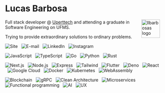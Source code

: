 # Lucas Barbosa 

<img align="right" src="https://i.ibb.co/RP96rRY/logo.png" alt="llbarbosas logo" border="0" width="60">

Full stack developer @ [Uperttech](http://uperttech.com) and attending a graduate in Software Engineering on UFMS. 

Trying to provide extraordinary solutions to ordinary problems.

<img alt="Site" src="https://img.shields.io/badge/-llbarbosas.dev-E8EEF1?style=flat-square&logoColor=000" /> &nbsp;
<img alt="E-mail" src="https://img.shields.io/badge/-eu@llbarbosas.dev-E8EEF1?style=flat-square&logo=gmail&logoColor=000" /> &nbsp;
<img alt="LinkedIn" src="https://img.shields.io/badge/-@llbarbosas-E8EEF1?style=flat-square&logo=linkedin&logoColor=000" /> &nbsp;
<img alt="Instagram" src="https://img.shields.io/badge/-@llbarbosas-E8EEF1?style=flat-square&logo=instagram&logoColor=000" />

<img alt="JavaScript" src="https://img.shields.io/badge/-JavaScript-43B0F1?style=flat-square&logo=javascript&logoColor=fff" /> &nbsp;
<img alt="TypeScript" src="https://img.shields.io/badge/-TypeScript-43B0F1?style=flat-square&logo=typescript&logoColor=fff" /> &nbsp;
<img alt="Go" src="https://img.shields.io/badge/-Go-43B0F1?style=flat-square&logo=go&logoColor=fff" /> &nbsp;
<img alt="Python" src="https://img.shields.io/badge/-Python-43B0F1?style=flat-square&logo=python&logoColor=fff" /> &nbsp;
<img alt="Rust" src="https://img.shields.io/badge/-Rust-43B0F1?style=flat-square&logo=rust&logoColor=fff" />

<img alt="Next.js" src="https://img.shields.io/badge/-Next.js-535D9F?style=flat-square&logo=next.js&logoColor=fff" /> &nbsp;
<img alt="Node.js" src="https://img.shields.io/badge/-Node.js-535D9F?style=flat-square&logo=node.js&logoColor=fff" /> &nbsp;
<img alt="Express" src="https://img.shields.io/badge/-Express-535D9F?style=flat-square&logo=express&logoColor=fff" /> &nbsp;
<img alt="Tailwind" src="https://img.shields.io/badge/-Tailwind-535D9F?style=flat-square&logo=tailwind-css&logoColor=fff" /> &nbsp;
<img alt="Flutter" src="https://img.shields.io/badge/-Flutter-535D9F?style=flat-square&logo=flutter&logoColor=fff" /> &nbsp;
<img alt="Deno" src="https://img.shields.io/badge/-Deno-535D9F?style=flat-square&logo=deno&logoColor=fff" /> &nbsp;
<img alt="React" src="https://img.shields.io/badge/-React-535D9F?style=flat-square&logo=react&logoColor=fff" /> &nbsp;
<img alt="Google Cloud" src="https://img.shields.io/badge/-Google Cloud-535D9F?style=flat-square&logo=google-cloud&logoColor=fff" /> &nbsp;
<img alt="Docker" src="https://img.shields.io/badge/-Docker-535D9F?style=flat-square&logo=docker&logoColor=fff" /> &nbsp;
<img alt="Kubernetes" src="https://img.shields.io/badge/-Kubernetes-535D9F?style=flat-square&logo=kubernetes&logoColor=fff" /> &nbsp;
<img alt="WebAssembly" src="https://img.shields.io/badge/-WebAssembly-535D9F?style=flat-square&logo=webassembly&logoColor=fff" />

<img alt="Blockchain" src="https://img.shields.io/badge/-Blockchain-21274F?style=flat-square" /> &nbsp;
<img alt="gRPC" src="https://img.shields.io/badge/-gRPC-21274F?style=flat-square" /> &nbsp;
<img alt="Clean Architecture" src="https://img.shields.io/badge/-Clean Architecture-21274F?style=flat-square" /> &nbsp;
<img alt="Microservices" src="https://img.shields.io/badge/-Microservices-21274F?style=flat-square" /> &nbsp;
<img alt="Functional programming" src="https://img.shields.io/badge/-Functional programming-21274F?style=flat-square" /> &nbsp;
<img alt="AI" src="https://img.shields.io/badge/-AI-21274F?style=flat-square" /> &nbsp;
<img alt="UX" src="https://img.shields.io/badge/-UX-21274F?style=flat-square" />
